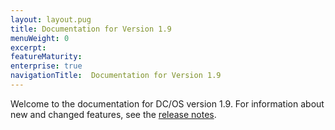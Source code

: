 ```yaml
---
layout: layout.pug
title: Documentation for Version 1.9
menuWeight: 0
excerpt:
featureMaturity:
enterprise: true
navigationTitle:  Documentation for Version 1.9
---
```


Welcome to the documentation for DC/OS version 1.9. For information about new and changed features, see the [release notes](/docs/1.9/release-notes/).